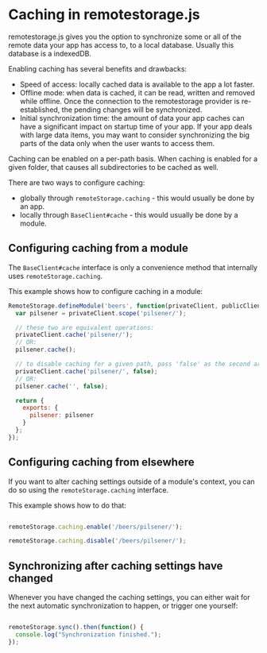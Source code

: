 
Caching in remotestorage.js
===========================

remotestorage.js gives you the option to synchronize some or all of the remote data your app has access to, to a local database. Usually this database is a indexedDB.

Enabling caching has several benefits and drawbacks:
* Speed of access: locally cached data is available to the app a lot faster.
* Offline mode: when data is cached, it can be read, written and removed while offline. Once the connection to the remotestorage provider is re-established, the pending changes will be synchronized.
* Initial synchronization time: the amount of data your app caches can have a significant impact on startup time of your app. If your app deals with large data items, you may want to consider synchronizing the big parts of the data only when the user wants to access them.

Caching can be enabled on a per-path basis. When caching is enabled for a given folder, that causes all subdirectories to be cached as well.

There are two ways to configure caching:
* globally through `remoteStorage.caching` - this would usually be done by an app.
* locally through `BaseClient#cache` - this would usually be done by a module.

Configuring caching from a module
---------------------------------

The `BaseClient#cache` interface is only a convenience method that internally uses `remoteStorage.caching`.

This example shows how to configure caching in a module:
```javascript
RemoteStorage.defineModule('beers', function(privateClient, publicClient) {
  var pilsener = privateClient.scope('pilsener/');

  // these two are equivalent operations:
  privateClient.cache('pilsener/');
  // OR:
  pilsener.cache();

  // to disable caching for a given path, pass 'false' as the second argument:
  privateClient.cache('pilsener/', false);
  // OR:
  pilsener.cache('', false);

  return {
    exports: {
      pilsener: pilsener
    }
  };
});
```

Configuring caching from elsewhere
----------------------------------

If you want to alter caching settings outside of a module's context, you can do so using the `remoteStorage.caching` interface.

This example shows how to do that:
```javascript

remoteStorage.caching.enable('/beers/pilsener/');

remoteStorage.caching.disable('/beers/pilsener/');

```

Synchronizing after caching settings have changed
-------------------------------------------------


Whenever you have changed the caching settings, you can either wait for the next automatic synchronization to happen, or trigger one yourself:

```javascript

remoteStorage.sync().then(function() {
  console.log("Synchronization finished.");
});

```